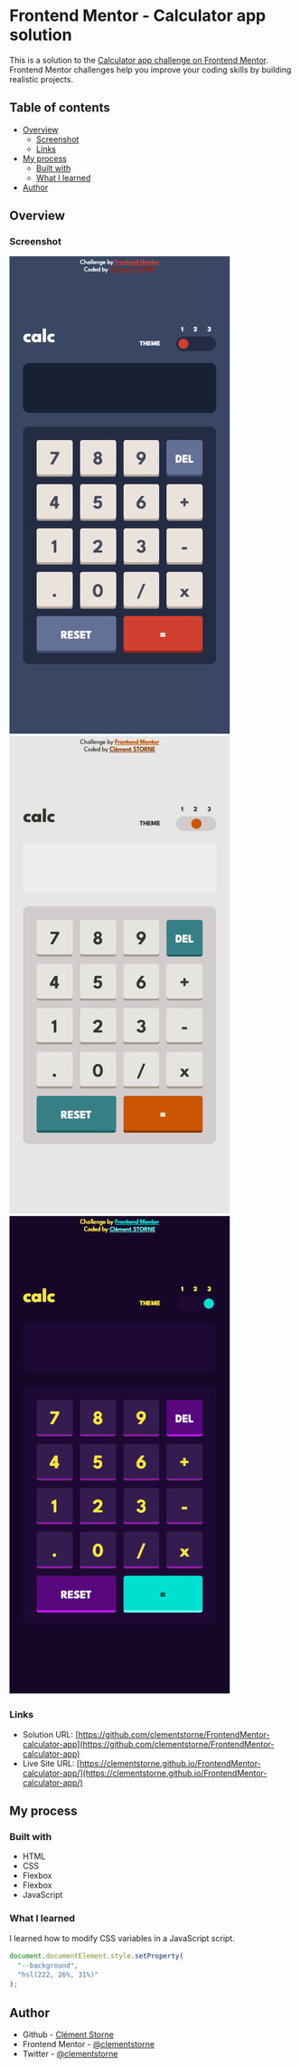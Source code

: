 # Frontend Mentor - Calculator app solution

This is a solution to the [Calculator app challenge on Frontend Mentor](https://www.frontendmentor.io/challenges/calculator-app-9lteq5N29). Frontend Mentor challenges help you improve your coding skills by building realistic projects.

## Table of contents

- [Overview](#overview)
  - [Screenshot](#screenshot)
  - [Links](#links)
- [My process](#my-process)
  - [Built with](#built-with)
  - [What I learned](#what-i-learned)
- [Author](#author)

## Overview

### Screenshot

![Screenshot of the Calculator app with theme 1 coding challenge](./screenshot.jpg)
![Screenshot of the Calculator app with theme 2 coding challenge](./screenshot2.jpg)
![Screenshot of the Calculator app with theme 3 coding challenge](./screenshot3.jpg)

### Links

- Solution URL: [https://github.com/clementstorne/FrontendMentor-calculator-app](https://github.com/clementstorne/FrontendMentor-calculator-app)
- Live Site URL: [https://clementstorne.github.io/FrontendMentor-calculator-app/](https://clementstorne.github.io/FrontendMentor-calculator-app/)

## My process

### Built with

- HTML
- CSS
- Flexbox
- Flexbox
- JavaScript

### What I learned

I learned how to modify CSS variables in a JavaScript script.

```js
document.documentElement.style.setProperty(
  "--background",
  "hsl(222, 26%, 31%)"
);
```

## Author

- Github - [Clément Storne](https://github.com/clementstorne)
- Frontend Mentor - [@clementstorne](https://www.frontendmentor.io/profile/clementstorne)
- Twitter - [@clementstorne](https://twitter.com/clementstorne)
